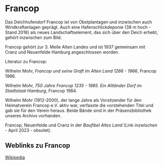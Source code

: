 # Francop

Das Deichhufendorf Francop ist von Obstplantagen und inzwischen auch Windkraftanlagen geprägt. Auch eine Hafenschlickdeponie (38 m hoch - Stand 2018) als neues Landschaftselement, das sich über den Deich erhebt, gehört inzwischen zum Bild.

Francop gehört zur 3. Meile Alten Landes und ist 1937 gemeinsam mit Cranz und Neuenfelde Hamburg angeschlossen worden.

Literatur zu Francop:

Wilhelm Mohr, *Francop und seine Graft im Alten Land 1266 - 1966*, Francop 1966.

Wilhelm Mohr, *750 Jahre Francop 1235 - 1985. Ein Altländer Dorf im Stadtstaat Hamburg*, Francop 1984.

Wilhelm Mohr (1912-2000), der lange Jahre als Vorsitzender für den Heimatverein Francop e.V. aktiv war, verfasste die vorstehenden Titel und gab sie für den Verein heraus. Beide Bände sind in der Präsenzbibliothek unseres Archivs vorhanden.

Francop, Neuenfelde und Cranz in der _Baufibel Altes Land_ (Link inzwischen - April 2023 - obsolet).

## Weblinks zu Francop
[Wikipedia](https://de.wikipedia.org/wiki/Hamburg-Francop)
